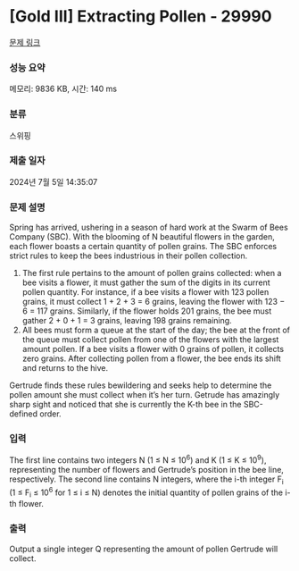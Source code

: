 # [Gold III] Extracting Pollen - 29990 

[문제 링크](https://www.acmicpc.net/problem/29990) 

### 성능 요약

메모리: 9836 KB, 시간: 140 ms

### 분류

스위핑

### 제출 일자

2024년 7월 5일 14:35:07

### 문제 설명

<p>Spring has arrived, ushering in a season of hard work at the Swarm of Bees Company (SBC). With the blooming of N beautiful flowers in the garden, each flower boasts a certain quantity of pollen grains. The SBC enforces strict rules to keep the bees industrious in their pollen collection.</p>

<ol>
	<li>The first rule pertains to the amount of pollen grains collected: when a bee visits a flower, it must gather the sum of the digits in its current pollen quantity. For instance, if a bee visits a flower with 123 pollen grains, it must collect 1 + 2 + 3 = 6 grains, leaving the flower with 123 − 6 = 117 grains. Similarly, if the flower holds 201 grains, the bee must gather 2 + 0 + 1 = 3 grains, leaving 198 grains remaining.</li>
	<li>All bees must form a queue at the start of the day; the bee at the front of the queue must collect pollen from one of the flowers with the largest amount pollen. If a bee visits a flower with 0 grains of pollen, it collects zero grains. After collecting pollen from a flower, the bee ends its shift and returns to the hive.</li>
</ol>

<p>Gertrude finds these rules bewildering and seeks help to determine the pollen amount she must collect when it’s her turn. Getrude has amazingly sharp sight and noticed that she is currently the K-th bee in the SBC-defined order.</p>

### 입력 

 <p>The first line contains two integers N (1 ≤ N ≤ 10<sup>6</sup>) and K (1 ≤ K ≤ 10<sup>9</sup>), representing the number of flowers and Gertrude’s position in the bee line, respectively. The second line contains N integers, where the i-th integer F<sub>i</sub> (1 ≤ F<sub>i</sub> ≤ 10<sup>6</sup> for 1 ≤ i ≤ N) denotes the initial quantity of pollen grains of the i-th flower.</p>

### 출력 

 <p>Output a single integer Q representing the amount of pollen Gertrude will collect.</p>

